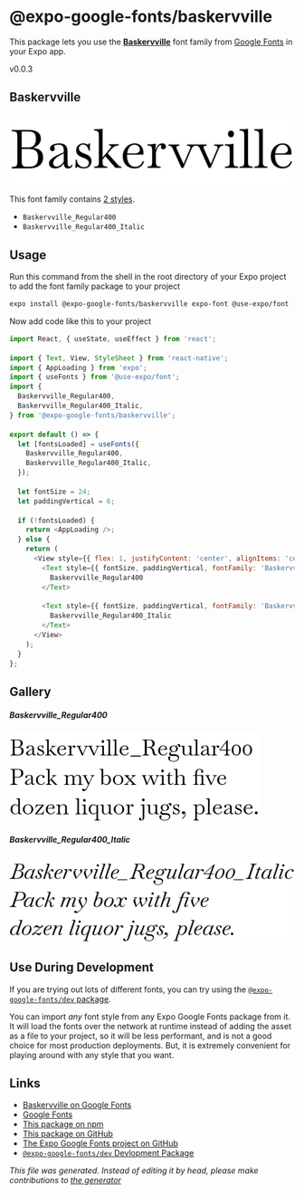 # @expo-google-fonts/baskervville

This package lets you use the [**Baskervville**](https://fonts.google.com/specimen/Baskervville) font family from [Google Fonts](https://fonts.google.com/) in your Expo app.

v0.0.3

## Baskervville

![Baskervville](./font-family.png)

This font family contains [2 styles](#gallery).

- `Baskervville_Regular400`
- `Baskervville_Regular400_Italic`

## Usage

Run this command from the shell in the root directory of your Expo project to add the font family package to your project
```sh
expo install @expo-google-fonts/baskervville expo-font @use-expo/font
```

Now add code like this to your project
```js
import React, { useState, useEffect } from 'react';

import { Text, View, StyleSheet } from 'react-native';
import { AppLoading } from 'expo';
import { useFonts } from '@use-expo/font';
import {
  Baskervville_Regular400,
  Baskervville_Regular400_Italic,
} from '@expo-google-fonts/baskervville';

export default () => {
  let [fontsLoaded] = useFonts({
    Baskervville_Regular400,
    Baskervville_Regular400_Italic,
  });

  let fontSize = 24;
  let paddingVertical = 6;

  if (!fontsLoaded) {
    return <AppLoading />;
  } else {
    return (
      <View style={{ flex: 1, justifyContent: 'center', alignItems: 'center' }}>
        <Text style={{ fontSize, paddingVertical, fontFamily: 'Baskervville_Regular400' }}>
          Baskervville_Regular400
        </Text>

        <Text style={{ fontSize, paddingVertical, fontFamily: 'Baskervville_Regular400_Italic' }}>
          Baskervville_Regular400_Italic
        </Text>
      </View>
    );
  }
};

```

## Gallery

##### Baskervville_Regular400
![Baskervville_Regular400](./4f83292ed3ada742c822e6b55c57b05a68a0d27b136b872ed2cb3edaf2dd778c.ttf.png)

##### Baskervville_Regular400_Italic
![Baskervville_Regular400_Italic](./fdcacb6cacae51af7ce0b4bc57b4400feedcf38a9e21898b144205607cd15185.ttf.png)


## Use During Development

If you are trying out lots of different fonts, you can try using the [`@expo-google-fonts/dev` package](https://www.npmjs.com/package/@expo-google-fonts/dev).

You can import *any* font style from any Expo Google Fonts package from it. It will load the fonts
over the network at runtime instead of adding the asset as a file to your project, so it will be 
less performant, and is not a good choice for most production deployments. But, it is extremely convenient
for playing around with any style that you want.

## Links

- [Baskervville on Google Fonts](https://fonts.google.com/specimen/Baskervville)
- [Google Fonts](https://fonts.google.com/)
- [This package on npm](https://www.npmjs.com/package/@expo-google-fonts/baskervville)
- [This package on GitHub](https://github.com/expo/google-fonts/tree/master/font-packages/baskervville)
- [The Expo Google Fonts project on GitHub](https://github.com/expo/google-fonts)
- [`@expo-google-fonts/dev` Devlopment Package](https://github.com/expo/google-fonts/tree/master/font-packages/dev)


*This file was generated. Instead of editing it by head, please make contributions to [the generator](https://github.com/expo/google-fonts/tree/master/packages/generator)*

